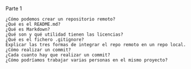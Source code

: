 Parte 1

    ¿Cómo podemos crear un repositorio remoto?
    ¿Qué es el README.md?
    ¿Qué es Markdown?
    ¿Qué son y qué utilidad tienen las licencias?
    ¿Qué es el fichero .gitignore?
    Explicar las tres formas de integrar el repo remoto en un repo local.
    ¿Cómo realizar un commit? 
    ¿Cada cuanto hay que realizar un commit?
    ¿Cómo podríamos trabajar varias personas en el mismo proyecto?

